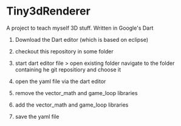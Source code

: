 Tiny3dRenderer
==============

A project to teach myself 3D stuff. Written in Google's Dart


1. Download the Dart editor (which is based on eclipse)
2. checkout this repository in some folder
3. start dart editor
	file > open existing folder
		navigate to the folder containing he git repositiory and choose it

4. open the yaml file via the dart editor
5. remove the vector_math and game_loop libraries 
6. add the vector_math and game_loop libraries 
7. save the yaml file
